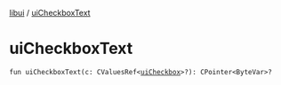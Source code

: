 [libui](index.md) / [uiCheckboxText](./ui-checkbox-text.md)

# uiCheckboxText

`fun uiCheckboxText(c: CValuesRef<`[`uiCheckbox`](ui-checkbox.md)`>?): CPointer<ByteVar>?`